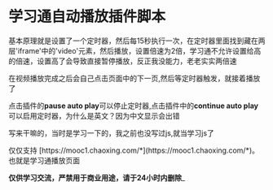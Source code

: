 # 学习通自动播放插件脚本
<p>基本原理就是设置了一个定时器，然后每15秒执行一次，在定时器里面找到藏在两层'iframe'中的'video'元素，然后播放，设置倍速为2倍，学习通不允许设置给高的倍速，设置高了会导致直接暂停播放，反正我没能力，老老实实两倍速
  <p>在视频播放完成之后会自己点击页面中的下一页,然后等定时器触发，就接着播放了
<p>点击插件的<strong>pause auto play</strong>可以停止定时器,点击插件中的<strong>continue auto play</strong>可以启用定时器，为什么是英文？因为中文显示会出错
  <p>写来干嘛的，当时是学习一下的，我之前也没写过js,就当学习js了
    <p>仅仅支持 [https://mooc1.chaoxing.com/*](https://mooc1.chaoxing.com/*)。也就是学习通播放页面
<p><strong>仅供学习交流，严禁用于商业用途，请于24小时内删除</strong>_
